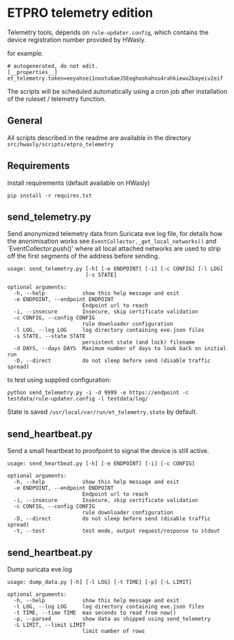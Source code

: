 # ETPRO telemetry edition

Telemetry tools, depends on `rule-updater.config`, which contains the device registration number provided by HWasly.

for example.
```
# autogenerated, do not edit.
[__properties__]
et_telemetry.token=eeyahsei1nootu6aeJ5Eeghoohahxu4rahkiewu2bayeiv2eif
```

The scripts will be scheduled automatically using a cron job after installation of the ruleset / telemetry function.

General
----------------
All scripts described in the readme are available in the directory `src/hwasly/scripts/etpro_telemetry`


Requirements
--------------

Install requirements (default available on HWasly)

```
pip install -r requires.txt
```


send_telemetry.py
-----------------

Send anonymized telemetry data from Suricata eve log file, for details how the anonimisation works see `EventCollector._get_local_networks()` and
`EventCollector.push()' where all local attached networks are used to strip off the first segments of the address before sending.


```
usage: send_telemetry.py [-h] [-e ENDPOINT] [-i] [-c CONFIG] [-l LOG]
                         [-s STATE]

optional arguments:
  -h, --help            show this help message and exit
  -e ENDPOINT, --endpoint ENDPOINT
                        Endpoint url to reach
  -i, --insecure        Insecure, skip certificate validation
  -c CONFIG, --config CONFIG
                        rule downloader configuration
  -l LOG, --log LOG     log directory containing eve.json files
  -s STATE, --state STATE
                        persistent state (and lock) filename
  -d DAYS, --days DAYS  Maximum number of days to look back on initial run
  -D, --direct          do not sleep before send (disable traffic spread)
```

to test using supplied configuration:

```
python send_telemetry.py -i -d 9999 -e https://endpoint -c testdata/rule-updater.config -l testdata/log/
```

State is saved `/usr/local/var/run/et_telemetry.state` by default.


send_heartbeat.py
------------------

Send a small heartbeat to proofpoint to signal the device is still active.

```
usage: send_heartbeat.py [-h] [-e ENDPOINT] [-i] [-c CONFIG]

optional arguments:
  -h, --help            show this help message and exit
  -e ENDPOINT, --endpoint ENDPOINT
                        Endpoint url to reach
  -i, --insecure        Insecure, skip certificate validation
  -c CONFIG, --config CONFIG
                        rule downloader configuration
  -D, --direct          do not sleep before send (disable traffic spread)
  -t, --test            test mode, output request/response to stdout
```


send_heartbeat.py
------------------

Dump suricata eve.log

```
usage: dump_data.py [-h] [-l LOG] [-t TIME] [-p] [-L LIMIT]

optional arguments:
  -h, --help            show this help message and exit
  -l LOG, --log LOG     log directory containing eve.json files
  -t TIME, --time TIME  max seconds to read from now()
  -p, --parsed          show data as shipped using send_telemetry
  -L LIMIT, --limit LIMIT
                        limit number of rows
```
